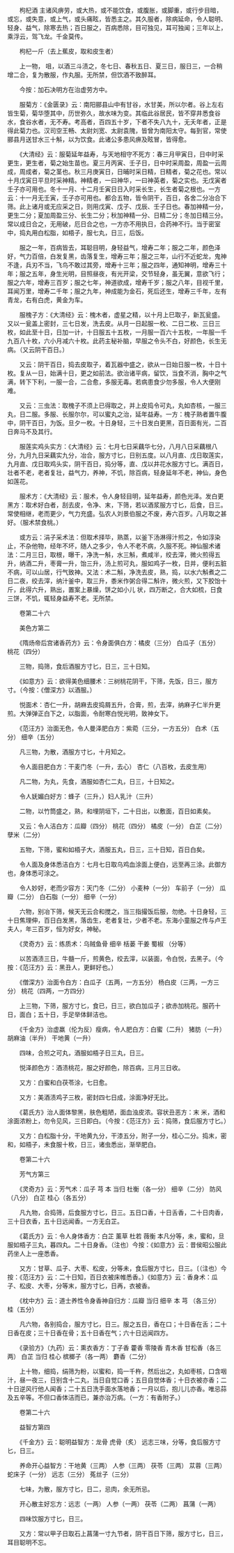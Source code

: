 <!-- { "loadSidebar": true } -->
　　枸杞酒 主诸风痹劳，或大热，或不能饮食，或腹胀，或脚重，或行步目暗，或忘，或失意，或上气，或头痛眩，皆悉主之。其久服者，除病延命，令人聪明、轻身、益气，除寒去热；百日服之，百病悉除，目可独见，耳可独闻；三年以上，乘浮云，驾飞龙。千金莫传。

　　枸杞一斤（去上蕉皮，取和皮生者）

　　上一物， 咀，以酒三斗渍之，冬七日、春秋五日、夏三日，服日三，一合稍增二合，复为散服，作丸服。无所禁，但饮酒不致醉耳。

　　今按：加石决明方在治虚劳方中。

　　服菊方：《金匮录》云：南阳郦县山中有甘谷，水甘美，所以尔者。谷上左右皆生菊，菊华堕其中，历世弥久，故水味为变。其临此谷居民，皆不穿井悉食谷水，食谷水者，无不寿。考高者，百四五十岁，下者不失八九十，无夭年者，正是得此菊力也。汉司空王畅、太尉刘宽、太尉袁隗，皆曾为南阳太守。每到官，常使郦县月送甘水三十斛，以为饮食。此诸公多患风痹及眩冒，皆得愈。

　　《大清经》云：服菊延年益寿，与天地相守不死方：春三月甲寅日，日中时采更生，更生者，菊之始生苗也。夏三月丙寅、壬子日，日中时采周盈，周盈一云周成，周成者，菊之茎也。秋三月庚寅日，日晡时采日精，日精者，菊之花也。常以十月戊寅日平旦时采神精。神精者，一曰神华，一曰神英者，菊之实也。无戊寅者壬子亦可用也。冬十一月、十二月壬寅日日入时采长生，长生者菊之根也。一方云：十一月无壬寅，壬子亦可用也。都合五物，皆令阴干，百日，各舍二分冶合下筛。此上诸月或无应采之日，则用戊寅、戊子、戊辰、壬子日也。春加神精一分，更生二分；夏加周盈三分、长生二分；秋加神精一分、日精二分；冬加日精三分。常以成日合之，无用破，厄日合之也，一方亦不用执日，合药神不行。当于密室中，捣丸用白松脂，如梧子，服七丸，日三，后饭。

　　服之一年，百病皆去，耳聪目明，身轻益气，增寿二年；服之二年，颜色泽好，气力百倍，白发复黑，齿落复生，增寿三年；服之三年，山行不近蛇龙，鬼神不逢，兵刃不当，飞鸟不敢过其旁，增寿十三年；服之四年，通知神明，增寿三十年；服之五年，身生光明，目照昼夜，有光开梁，交节轻身，虽无翼，意欲飞行；服之六年，增寿三百岁；服之七年，神道欲成，增寿千岁；服之八年，目视千里，耳闻万里，增寿二千年；服之九年，神成能为金石，死后还生，增寿三千年，左有青龙，右有白虎，黄金为车。

　　服槐子方：《大清经》云：槐木者，虚星之精，以十月上巳取子，新瓦瓮盛。又以一瓮盖上密封，三七日发，洗去皮。从月一日起服一枚、二日二枚、三日三枚，如此至十日，日加一计，十日服五十五枚，一月服一百六十五枚，一年服一千九百八十枚，六小月减六十枚。此药主秘补脑，早服之令头不白，好颜色，长生无病。（又云阴干百日。）

　　又云：阴干百日，捣去皮取子，着瓦器中盛之，欲从一日始日服一枚，十日十枚。复从一日，始满十日，更之如前法。欲治诸平病，留饮，当食不消，胸中之气满，转下下利，一服一合，二合愈，多服无毒。若病患食少勿多服，令人大便刚难。

　　又云：三虫法：取槐子不须上已得取之，并上皮捣令可丸，丸如杏核，一服三丸，日二服。多服、长服尔尔，可以蜜丸之治，延年益寿。一方：槐子熟者置牛腹中，阴干百日，为饭。旦夕一枚。十日身轻，三十日发白更黑，百日面有光，二百日奔马不及其行。

　　服莲实鸡头实方：《大清经》云：七月七日采藕华七分，八月八日采藕根八分，九月九日采藕实九分，冶合，服方寸匕，日别五度。以八月直、戊日取莲实，九月直、戊日取鸡头实，阴干百日，捣分等，直、戊以井花水服方寸匕。满百日，壮者不老，老者复壮，益气力，养神，不饥，除百病，轻身延年不老，神仙，身色如莲花。

　　服术方：《大清经》云：服术，令人身轻目明，延年益寿，颜色光泽。发白更黑方：取术好白者，刮去皮，令净、末，下筛，若以酒浆服方寸匕，后食，日三。常使相继，老而更少，气力充盛。弘农人刘景伯服之不废，寿六百岁。八月取之甚好。（服术禁食桃。）

　　或方云：涓子采术法：但取术择毕，熟蒸，以釜下汤淋得汁煎之，令如淳染止，不杂他物，经年不坏，随人之多少，令人不老不病，久服不死。神仙服术诸法：二月三日，取根，曝干，净洗一斛，水三斛，煮咸半，绞去滓，微火煎得五升，纳酒二升，枣膏一升，饴三升，汤上煎可丸，服如鸡子一枚，日并，便利五脏不病，可以山居，行气致神。又法：术二斛，净洗去皮，熟，捣，以水六斛煮之二日二夜，绞去滓，纳汁釜中，取三升，黍米作粥合得二斛许，微火煎，又下胶饴十斤，此得六升，熟出，置案上暴燥，饼之如小儿 状，四万断之，合大如梳，日食三饼，不饥，辄轻身益寿不老。无所禁。

　　卷第二十六

　　美色方第二

　　《隋炀帝后宫诸香药方》云：令身面俱白方：橘皮（三分） 白瓜子（五分） 桃花（四分）

　　三物，捣筛，食后酒服方寸匕，日三，三十日知。

　　《如意方》云：欲得美色细腰术：三树桃花阴干，下筛，先饭，日三，服方寸。（今按：《僧深方》以酒服。）

　　悦面术：杏仁一升，胡麻去皮捣屑五升，合膏，煎，去滓，纳麻子仁半升更煎。大弹弹正白下之，以脂面，令耐寒白悦光明，致神女下。

　　《范汪方》治面无色，令人曼泽肥白方：紫菀（三分，一方五分） 白术（五分） 细辛（五分）

　　凡三物，为散，酒服方寸匕，十月知之。

　　令人面目肥白方：干麦门冬（一升，去心） 杏仁（八百枚，去皮生用）

　　凡二物，为丸，先食，酒服如杏仁二丸，日三，十日知之。

　　令人妩媚白好方：蜂子（三升，）妇人乳汁（三升）

　　二物，以竹筒盛之，熟，和埋阴垣下，二十日出，以敷面，百日如素矣。

　　又云：令人洁白方：瓜瓣（四分） 桃花（四分） 橘皮（一分） 白芷（二分） 孽米（二分）

　　五物，下筛，蜜和如梧子大，酒服五丸，日三，三十日知，百日白矣。

　　令人面及身体悉洁白方：七月七日取乌鸡血涂面上便白，远至再三涂。此御方也，身体悉可涂之。

　　令人妙好，老而少容方：天门冬（二分） 小麦种（一分） 车前子（一分） 瓜瓣（二分） 白石脂（一分） 细辛（一分）

　　六物，别冶下筛，候天无云合和搅之，当三指撮饭后服，勿绝。十日身轻，三十日焦理伸，百日白发黑，落齿生，老者复壮，少者不老。东海小童服之传与卢王夫人，年三百岁，恒为好女，神秘。

　　《灵奇方》云：练质术：乌贼鱼骨 细辛 栝蒌 干姜 蜀椒 （分等）

　　以苦酒渍三日，牛髓一斤，煎黄色，绞去滓，以装面，令白悦，去黑子。（今按：《范汪方》云：黑丑人，更鲜好也。）

　　《僧深方》治面令白方：白瓜子（五两，一方五分） 杨白皮（三两，一方三分） 桃花（四两，一方四分）

　　上三物，下筛，服方寸匕，食已，日三，欲白加瓜子；欲赤加桃花。服药十日，面白；五十日，手足举体鲜洁也。

　　《千金方》治虚羸（伦为反）瘦病，令人肥白方：白蜜（二升） 猪肪（一升） 胡麻油（半升） 干地黄（一升）

　　四味，合煎之可丸，酒服如梧子日三丸，日三。

　　悦泽颜色方：酒渍桃花，服之好颜色，除百病，三月三日收。

　　又方：白蜜和白茯苓涂，七日愈。

　　又方：美酒渍鸡子三枚，密封四七日成，涂面净好无比。

　　《葛氏方》治人面体黎黑，肤色粗陋，面血浊皮浓。容状丑恶方：末 米，酒和涂面浓粉上，勿令见风，三日即白。（今按：《范汪方》云：捣筛，食后服方寸匕。）

　　又方：白松脂十分，干地黄九分，干漆五分，附子一分，桂心二分。捣末，密和，如梧子，未食服十枚，日三，诸虫悉出，渐举肥白。

　　卷第二十六

　　芳气方第三

　　《灵奇方》云：芳气术：瓜子 芎 本 当归 杜衡（各一分） 细辛（二分） 防风（八分） 白芷 桂心（各五分）

　　凡九物，合捣筛，后食服方寸匕，日三。五日口香，十日舌香，二十日肉香，三十日衣香，五十日远闻香。一方无白芷。

　　《葛氏方》云：令人身体香方：白芷 薰草 杜若 薇衡 本凡分等，未，蜜和，旦服如梧子三丸，暮四丸。二十日身香。（注也）今按：《如意方》云：昔侯昭公服此药坐人上一座悉香。

　　又方：甘草、瓜子、大枣、松皮，分等未，食后服方寸匕，日三。〔（注也）今按：《范汪方》云：二十日知，百日衣被床帷悉香。〕《如意方》云：香身术：瓜子、松皮、大枣，分等末，服方寸匕，日再，衣被香。

　　《枕中方》云：道士养性令身香神自归方：瓜瓣 当归 细辛 本 芎 （各三分） 桂（五分）

　　凡六物，各别捣合，服方寸匕，日三。服之五日，香在口；十日香在舌；二十日香在皮；三十日香在骨；五十日香在气；六十日远闻四方。

　　《录验方》（九药）云：熏衣香方：丁子香 藿香 零陵香 青木香 甘松香（各三两） 白芷 当归 桂心 槟榔子（各一两） 麝香（二分）

　　上十物，细捣，绢筛为粉，以蜜和，捣一千杵，然后出之，丸如枣核，口含咽汁，昼一夜三，日别含十二丸，当日自觉口香；五日自觉体香；十日衣被亦香；二十日逆风行他人闻香；二十五日洗手面水落地香；一月以后，抱儿儿亦香。唯忌蒜及五辛等。不但口香体洁而已，兼亦治万病。（一方：有香附子。）

　　卷第二十六

　　益智方第四

　　《千金方》云：聪明益智方：龙骨 虎骨（炙） 远志三味，分等，食后服方寸匕，日三。

　　养命开心益智方：干地黄（三两） 人参（三两） 茯苓（三两） 苁蓉（三两） 蛇床子（一分） 远志（三分） 菟丝子（三分）

　　七味，为散，服方寸匕，日二，忌肉，余无所忌。

　　开心散主好忘方：远志（一两） 人参（一两） 茯苓（二两） 菖蒲（一两）

　　四味饮服方寸匕，日三。

　　又方：常以甲子日取石上菖蒲一寸九节者，阴干百日下筛，服方寸匕，日三，耳目聪明不忘。

